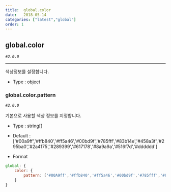 ```yaml
---
title:  global.color
date:   2018-05-14
categories: ["latest","global"]
order: 1
---
```


## global.color

_`#2.0.0`_

---

색상정보를 설정합니다.

* Type : object

### global.color.pattern

_`#2.0.0`_

기본으로 사용할 색상 정보를 지정합니다.

* Type : string[]

* Default : ['#00a9ff','#ffb840','#ff5a46','#00bd9f','#785fff','#83b14e','#458a3f','#295ba0','#2a4175','#289399','#617178','#8a9a9a','#516f7d','#dddddd']

* Format
```javascript
global: {
    color: { 
        pattern: ['#00A9ff','#ffb840','#ff5a46','#00bd9f','#785fff','#83b14e','#458a3f','#295ba0','#2a4175','#289399','#617178','#8a9a9a','#516f7d','#dddddd']
    }
}
```
